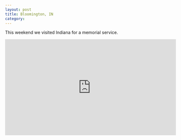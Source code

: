 ```yaml
---
layout: post
title: Bloomington, IN
category: 
---
```


This weekend we visited Indiana for a memorial service.

<iframe width="560" height="315" src="https://www.youtube.com/embed/kvVPjAENZ00" frameborder="0" allow="autoplay; encrypted-media" allowfullscreen></iframe>
